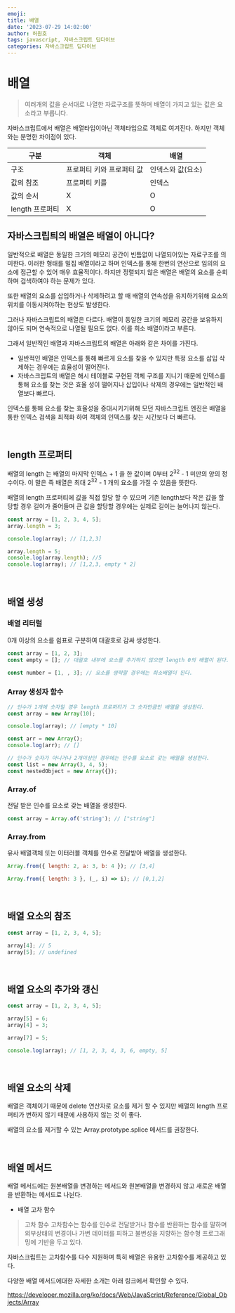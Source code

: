```yaml
---
emoji:
title: 배열
date: '2023-07-29 14:02:00'
author: 허원호
tags: javascript, 자바스크립트 딥다이브
categories: 자바스크립트 딥다이브
---
```


# 배열

> 여러개의 값을 순서대로 나열한 자료구조를 뜻하며
> 배열이 가지고 있는 값은 요소라고 부릅니다.

자바스크립트에서 배열은 배열타입이아닌 객체타입으로 객체로 여겨진다.
하지만 객체와는 분명한 차이점이 있다.

| 구분            | 객체                      | 배열              |
| --------------- | ------------------------- | ----------------- |
| 구조            | 프로퍼티 키와 프로퍼티 값 | 인덱스와 값(요소) |
| 값의 참조       | 프로퍼티 키를             | 인덱스            |
| 값의 순서       | X                         | O                 |
| length 프로퍼티 | X                         | O                 |

## 자바스크립틔의 배열은 배열이 아니다?

일반적으로 배열은 동일한 크기의 메모리 공간이 빈틈없이 나열되어있는 자료구조를 의미한다.
이러한 형태를 밀집 배열이라고 하며 인덱스를 통해 한번의 연산으로 임의의 요소에 접근할 수 있어 매우 효율적이다.
하지만 정렬되지 않은 배열은 배열의 요소를 순회하며 검색하여야 하는 문제가 있다.

또한 배열의 요소를 삽입하거나 삭제하려고 할 때 배열의 연속성을 유지하기위해 요소의 위치를 이동시켜야하는 현상도 발생한다.

그러나 자바스크립트의 배열은 다르다. 배열이 동일한 크기의 메모리 공간을 보유하지 않아도 되며 연속적으로 나열될 필요도 없다. 이를 희소 배열이라고 부른다.

그래서 일반적인 배열과 자바스크립트의 배열은 아래와 같은 차이를 가진다.

- 일반적인 배열은 인덱스를 통해 빠르게 요소를 찾을 수 있지만 특정 요소를 삽입 삭제하는 경우에는 효율성이 떨어진다.
- 자바스크립트의 배열은 해시 테이블로 구현된 객체 구조를 지니기 때문에 인덱스를 통해 요소를 찾는 것은 효율 성이 떨어지나 삽입이나 삭제의 경우에는 일반적인 배열보다 빠르다.

인덱스를 통해 요소를 찾는 효율성을 증대시키기위해 모던 자바스크립트 엔진은 배열을 통한 인덱스 검색을 최적화 하여 객체의 인덱스를 찾는 시간보다 더 빠르다.

<br />

## length 프로퍼티

배열의 length 는 배열의 마지막 인덱스 + 1 을 한 값이며 0부터 2<sup>32</sup> - 1 미만의 양의 정수이다.
이 말은 즉 배열은 최대 2<sup>32</sup> - 1 개의 요소를 가질 수 있음을 뜻한다.

배열의 length 프로퍼티에 값을 직접 할당 할 수 있으며 기존 length보다 작은 값을 할당할 경우 길이가 줄어들며 큰 값을 할당할 경우에는 실제로 길이는 늘어나지 않는다.

```js
const array = [1, 2, 3, 4, 5];
array.length = 3;

console.log(array); // [1,2,3]

array.length = 5;
console.log(array.length); //5
console.log(array); // [1,2,3, empty * 2]
```

<br />

## 배열 생성

### 배열 리터럴

0개 이상의 요소를 쉼표로 구분하여 대괄호로 감싸 생성한다.

```js
const array = [1, 2, 3];
const empty = []; // 대괄호 내부에 요소를 추가하지 않으면 length 0의 배열이 된다.

const number = [1, , 3]; // 요소를 생략할 경우에는 희소배열이 된다.
```

### Array 생성자 함수

```js
// 인수가 1개에 숫자일 경우 length 프로퍼티가 그 숫자만큼인 배열을 생성한다.
const array = new Array(10);

console.log(array); // [empty * 10]

const arr = new Array();
console.log(arr); // []

// 인수가 숫자가 아니거나 2개이상인 경우에는 인수를 요소로 갖는 배열을 생성한다.
const list = new Array(3, 4, 5);
const nestedObject = new Array({});
```

### Array.of

전달 받은 인수를 요소로 갖는 배열을 생성한다.

```js
const array = Array.of('string'); // ["string"]
```

### Array.from

유사 배열객체 또는 이터러블 객체를 인수로 전달받아 배열을 생성한다.

```js
Array.from({ length: 2, a: 3, b: 4 }); // [3,4]

Array.from({ length: 3 }, (_, i) => i); // [0,1,2]
```

<br/>

## 배열 요소의 참조

```js
const array = [1, 2, 3, 4, 5];

array[4]; // 5
array[5]; // undefined
```

<br>

## 배열 요소의 추가와 갱신

```js
const array = [1, 2, 3, 4, 5];

array[5] = 6;
array[4] = 3;

array[7] = 5;

console.log(array); // [1, 2, 3, 4, 3, 6, empty, 5]
```

<br>

## 배열 요소의 삭제

배열은 객체이기 때문에 delete 연산자로 요소를 제거 할 수 있지만 배열의 length 프로퍼티가 변하지 않기 때문에 사용하지 않는 것 이 좋다.

배열의 요소를 제거할 수 있는 Array.prototype.splice 메서드를 권장한다.

<br>

## 배열 메서드

배열 메서드에는 원본배열을 변경하는 메서드와 원본배열을 변경하지 않고 새로운 배열을 반환하는 메서드로 나뉜다.

- 배열 고차 함수

> 고차 함수
> 고차함수는 함수를 인수로 전달받거나 함수를 반환하는 함수를 말하며 외부상태의 변경이나 가변 데이터를 피하고 불변성을 지향하는 함수형 프로그래밍에 기반을 두고 있다.

자바스크립트는 고차함수를 다수 지원하며 특히 배열은 유용한 고차함수를 제공하고 있다.

다양한 배열 메서드에대한 자세한 소개는 아래 링크에서 확인할 수 있다.

https://developer.mozilla.org/ko/docs/Web/JavaScript/Reference/Global_Objects/Array
